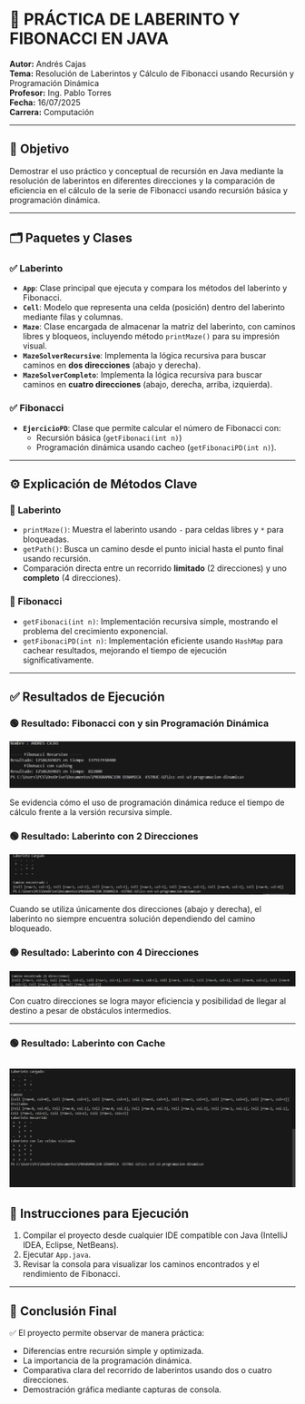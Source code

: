 
# 🧠 PRÁCTICA DE LABERINTO Y FIBONACCI EN JAVA

**Autor:** Andrés Cajas  
**Tema:** Resolución de Laberintos y Cálculo de Fibonacci usando Recursión y Programación Dinámica  
**Profesor:** Ing. Pablo Torres  
**Fecha:** 16/07/2025  
**Carrera:** Computación

---

## 📌 Objetivo

Demostrar el uso práctico y conceptual de recursión en Java mediante la resolución de laberintos en diferentes direcciones y la comparación de eficiencia en el cálculo de la serie de Fibonacci usando recursión básica y programación dinámica.

---

## 🗂️ Paquetes y Clases

### ✅ Laberinto
- **`App`**: Clase principal que ejecuta y compara los métodos del laberinto y Fibonacci.
- **`Cell`**: Modelo que representa una celda (posición) dentro del laberinto mediante filas y columnas.
- **`Maze`**: Clase encargada de almacenar la matriz del laberinto, con caminos libres y bloqueos, incluyendo método `printMaze()` para su impresión visual.
- **`MazeSolverRecursive`**: Implementa la lógica recursiva para buscar caminos en **dos direcciones** (abajo y derecha).
- **`MazeSolverCompleto`**: Implementa la lógica recursiva para buscar caminos en **cuatro direcciones** (abajo, derecha, arriba, izquierda).

### ✅ Fibonacci
- **`EjercicioPD`**: Clase que permite calcular el número de Fibonacci con:
    - Recursión básica (`getFibonaci(int n)`)
    - Programación dinámica usando cacheo (`getFibonaciPD(int n)`).

---

## ⚙️ Explicación de Métodos Clave

### 🔷 Laberinto
- `printMaze()`: Muestra el laberinto usando `-` para celdas libres y `*` para bloqueadas.
- `getPath()`: Busca un camino desde el punto inicial hasta el punto final usando recursión.
- Comparación directa entre un recorrido **limitado** (2 direcciones) y uno **completo** (4 direcciones).

### 🔷 Fibonacci
- `getFibonaci(int n)`: Implementación recursiva simple, mostrando el problema del crecimiento exponencial.
- `getFibonaciPD(int n)`: Implementación eficiente usando `HashMap` para cachear resultados, mejorando el tiempo de ejecución significativamente.

---

## ✅ Resultados de Ejecución

### 🟢 Resultado: Fibonacci con y sin Programación Dinámica

![Resultado Fibonacci](CapturaPD50.png)

Se evidencia cómo el uso de programación dinámica reduce el tiempo de cálculo frente a la versión recursiva simple.

### 🟢 Resultado: Laberinto con 2 Direcciones

![Resultado Laberinto 2 Direcciones](CapturaMaze.png)

Cuando se utiliza únicamente dos direcciones (abajo y derecha), el laberinto no siempre encuentra solución dependiendo del camino bloqueado.

### 🟢 Resultado: Laberinto con 4 Direcciones

![Resultado Laberinto 4 Direcciones](Captura4Direcciones.png)

Con cuatro direcciones se logra mayor eficiencia y posibilidad de llegar al destino a pesar de obstáculos intermedios.

---
### 🟢 Resultado: Laberinto con Cache

![Resultado Laberinto con Cache](CapturadeCache.png)
---


## 🏁 Instrucciones para Ejecución

1. Compilar el proyecto desde cualquier IDE compatible con Java (IntelliJ IDEA, Eclipse, NetBeans).
2. Ejecutar `App.java`.
3. Revisar la consola para visualizar los caminos encontrados y el rendimiento de Fibonacci.

---

## 📌 Conclusión Final

✅ El proyecto permite observar de manera práctica:
- Diferencias entre recursión simple y optimizada.
- La importancia de la programación dinámica.
- Comparativa clara del recorrido de laberintos usando dos o cuatro direcciones.
- Demostración gráfica mediante capturas de consola.


